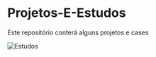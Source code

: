 # Projetos-E-Estudos
Este repositório conterá alguns projetos e cases

![Estudos](https://i.imgur.com/HaDUQFy.png)
